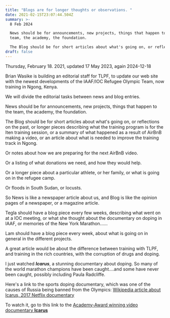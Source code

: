 ```yaml
---
title: "Blogs are for longer thoughts or observations. "
date: 2021-02-15T23:07:44.504Z
summary: >-
  8 Feb 2024

  News should be for announcements, new projects, things that happen to the
  team, the academy, the foundation.

  The Blog should be for short articles about what's going on, or reflections on the past, or longer pieces describing what the training program is for the Iten training session, or  a summary of what happened as a result of AirBnB making a video, or an article about what is needed to improve the training track in Ngong.
draft: false
---
```

Thursday, February 18. 2021, updated 17 May 2023, again 2024-12-18

Brian Wasike is building an editorial staff for TLPF, to update our web site with the newest developments of the IAAF/IOC Refugee Olympic Team, now training in Ngong, Kenya.

We will divide the editorial tasks between news and blog entries.

News should be for announcements, new projects, things that happen to the team, the academy, the foundation.

The Blog should be for short articles about what's going on, or reflections on the past, or longer pieces describing what the training program is for the Iten training session, or  a summary of what happened as a result of AirBnB making a video, or an article about what is needed to improve the training track in Ngong.

Or notes about how we are preparing for the next AirBnB video.

Or a listing of what donations we need, and how they would help.

Or a longer piece about a particular athlete, or her family, or what is going on in the refugee camp.

Or floods in South Sudan, or locusts.

So News is like a newspaper article about us, and Blog is like the opinion pages of a newspaper, or a magazine article.



Tegla should have a blog piece every few weeks, describing what went on at a IOC meeting, or what she thought about the documentary on doping in IAAF, or memories of the New York Marathon......

Lam should have a blog piece every week, about what is going on in general in the different projects.

A great article would be about the difference between training with TLPF, and training in the rich countries, with the corruption of drugs and doping.

I just watched ***Icarus***, a stunning documentary about doping.  So many of the world marathon champions have been caught....and some have never been caught, possibly including Paula Radcliffe.

Here's a link to the sports doping documentary, which was one of the causes of Russia being banned from the Olympics:   [Wikipedia article about Icarus, 2017 Netflix documentary](https://en.wikipedia.org/wiki/Icarus_(2017_film))

To watch it, go to this link to the [Academy-Award winning video documentary **Icarus**](https://www.netflix.com/title/80168079)
